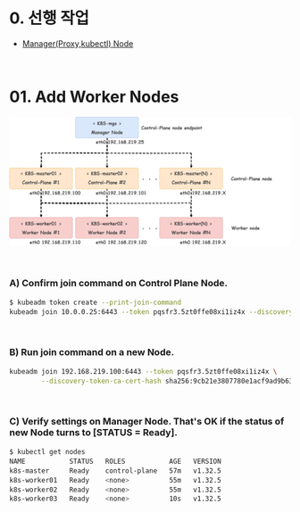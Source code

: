 # 0. 선행 작업

- [Manager(Proxy,kubectl) Node](https://github.com/revenge1005/k8s-cluster-setup/tree/main/03.%20multi-node_Dashboard/03-1.%20Manager(Proxy%2Ckubectl)%20Node)

<br>

# 01. Add Worker Nodes

![multi-node](https://github.com/revenge1005/k8s-cluster-setup/blob/main/multi-node-configuration.png)

<BR>

### A) Confirm join command on Control Plane Node.

```bash
$ kubeadm token create --print-join-command
kubeadm join 10.0.0.25:6443 --token pqsfr3.5zt0ffe08xi1iz4x --discovery-token-ca-cert-hash sha256:9cb21e3807780e1acf9ad9b6369ce54b1141ecf007d099675b23b6c3368494c9
```

<BR>

### B) Run join command on a new Node.

```bash
kubeadm join 192.168.219.100:6443 --token pqsfr3.5zt0ffe08xi1iz4x \
        --discovery-token-ca-cert-hash sha256:9cb21e3807780e1acf9ad9b6369ce54b1141ecf007d099675b23b6c3368494c9 
```

<BR>

### C) Verify settings on Manager Node. That's OK if the status of new Node turns to [STATUS = Ready].

```bash
$ kubectl get nodes
NAME           STATUS   ROLES           AGE   VERSION
k8s-master     Ready    control-plane   57m   v1.32.5
k8s-worker01   Ready    <none>          55m   v1.32.5
k8s-worker02   Ready    <none>          55m   v1.32.5
k8s-worker03   Ready    <none>          10s   v1.32.5
```